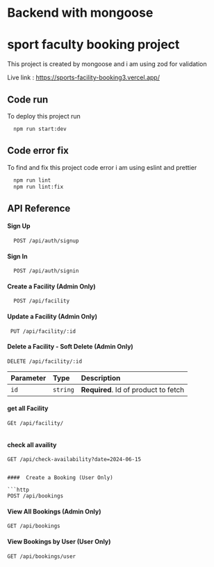 
# Backend with mongoose 
# sport faculty booking project

This project is created by mongoose and i am using zod for validation

Live link : https://sports-facility-booking3.vercel.app/
## Code run

To deploy this project run

```bash
  npm run start:dev
```

## Code error fix

To find and fix this project code error i am using eslint and prettier

```bash
  npm run lint
  npm run lint:fix
```
## API Reference

#### Sign Up

```http
  POST /api/auth/signup
```

#### Sign In

```http
  POST /api/auth/signin
```
#### Create a Facility (Admin Only)

```http
  POST /api/facility
```
#### Update a Facility (Admin Only)

```http
 PUT /api/facility/:id
```

#### Delete a Facility - Soft Delete (Admin Only)

```http
DELETE /api/facility/:id
```


| Parameter | Type     | Description                       |
| :-------- | :------- | :-------------------------------- |
| `id`      | `string` | **Required**. Id of product to fetch |
 

 
#### get all Facility  

```http
GEt /api/facility/


```
#### check all availity  

```http
GET /api/check-availability?date=2024-06-15
```
```

####  Create a Booking (User Only)

```http
POST /api/bookings
```

####  View All Bookings (Admin Only)

```http
GET /api/bookings

```
####  View Bookings by User (User Only)

```http
GET /api/bookings/user
```